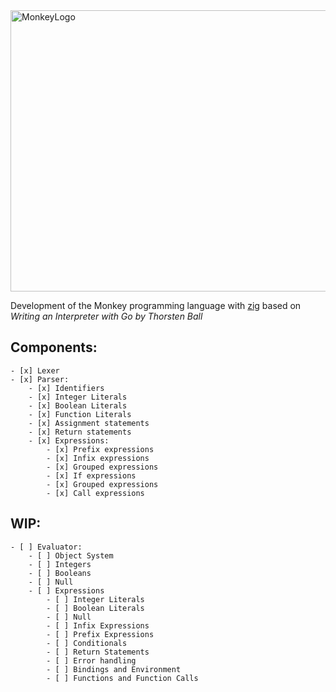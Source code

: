 <img src= "https://github.com/kamva9697/Monkeylang/assets/13321065/9ae3e754-60ad-423c-b4d3-f5d35ed73e54" alt="MonkeyLogo" width="800" height="450">

Development of the Monkey programming language with [zig](https://www.ziglang.org/) based on *Writing an Interpreter with Go by Thorsten Ball*

## Components:
    - [x] Lexer
    - [x] Parser:
        - [x] Identifiers
        - [x] Integer Literals
        - [x] Boolean Literals
        - [x] Function Literals
        - [x] Assignment statements
        - [x] Return statements
        - [x] Expressions:
            - [x] Prefix expressions
            - [x] Infix expressions
            - [x] Grouped expressions
            - [x] If expressions
            - [x] Grouped expressions
            - [x] Call expressions

## WIP: 
    - [ ] Evaluator:
        - [ ] Object System
        - [ ] Integers
        - [ ] Booleans
        - [ ] Null
        - [ ] Expressions
            - [ ] Integer Literals
            - [ ] Boolean Literals
            - [ ] Null
            - [ ] Infix Expressions
            - [ ] Prefix Expressions
            - [ ] Conditionals
            - [ ] Return Statements
            - [ ] Error handling
            - [ ] Bindings and Environment
            - [ ] Functions and Function Calls


